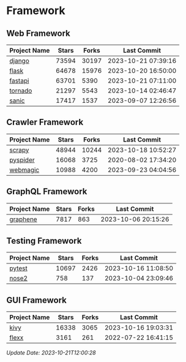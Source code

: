 # Framework

## Web Framework
| Project Name | Stars | Forks | Last Commit |
| ------------ | ----- | ----- | ----------- |
| [django](https://github.com/django/django) | 73594 | 30197 | 2023-10-21 07:39:16 |
| [flask](https://github.com/pallets/flask) | 64678 | 15976 | 2023-10-20 16:50:00 |
| [fastapi](https://github.com/tiangolo/fastapi) | 63701 | 5390 | 2023-10-21 07:11:00 |
| [tornado](https://github.com/tornadoweb/tornado) | 21297 | 5543 | 2023-10-14 02:46:47 |
| [sanic](https://github.com/sanic-org/sanic) | 17417 | 1537 | 2023-09-07 12:26:56 |

## Crawler Framework
| Project Name | Stars | Forks | Last Commit |
| ------------ | ----- | ----- | ----------- |
| [scrapy](https://github.com/scrapy/scrapy) | 48944 | 10244 | 2023-10-18 10:52:27 |
| [pyspider](https://github.com/binux/pyspider) | 16068 | 3725 | 2020-08-02 17:34:20 |
| [webmagic](https://github.com/code4craft/webmagic) | 10988 | 4200 | 2023-09-23 04:04:56 |

## GraphQL Framework
| Project Name | Stars | Forks | Last Commit |
| ------------ | ----- | ----- | ----------- |
| [graphene](https://github.com/graphql-python/graphene) | 7817 | 863 | 2023-10-06 20:15:26 |

## Testing Framework
| Project Name | Stars | Forks | Last Commit |
| ------------ | ----- | ----- | ----------- |
| [pytest](https://github.com/pytest-dev/pytest) | 10697 | 2426 | 2023-10-16 11:08:50 |
| [nose2](https://github.com/nose-devs/nose2) | 758 | 137 | 2023-10-04 23:09:46 |

## GUI Framework
| Project Name | Stars | Forks | Last Commit |
| ------------ | ----- | ----- | ----------- |
| [kivy](https://github.com/kivy/kivy) | 16338 | 3065 | 2023-10-16 19:03:31 |
| [flexx](https://github.com/flexxui/flexx) | 3161 | 261 | 2022-07-22 16:41:15 |

*Update Date: 2023-10-21T12:00:28*